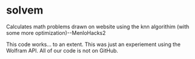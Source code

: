 # solvem
Calculates math problems drawn on website using the knn algorithim (with some more optimization)--MenloHacks2

This code works... to an extent.
This was just an experiement using the Wolfram API. All of our code is not on GitHub.

